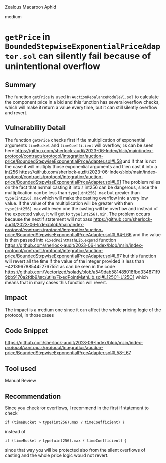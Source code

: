 Zealous Macaroon Aphid

medium

# `getPrice` in `BoundedStepwiseExponentialPriceAdapter.sol` can silently fail because of unintentional overflow

## Summary
The function `getPrice` is used in `AuctionRebalanceModuleV1.sol` to calculate the component price in a bid and this function has several overflow checks, which will make it return a value every time, but it can still silently overflow and revert.
## Vulnerability Detail
The function `getPrice` checks first if the multiplication of exponential arguments `timeBucket` and `timeCoefficient` will overflow, as can be seen here https://github.com/sherlock-audit/2023-06-Index/blob/main/index-protocol/contracts/protocol/integration/auction-price/BoundedStepwiseExponentialPriceAdapter.sol#L58 and if that is not the case it will multiply those exponential arguments and then cast it into a int256 https://github.com/sherlock-audit/2023-06-Index/blob/main/index-protocol/contracts/protocol/integration/auction-price/BoundedStepwiseExponentialPriceAdapter.sol#L61
The problem relies on the fact that normal casting it into a int256 can be dangerous, since the multiplication can be less than `type(uint256).max` but greater than `type(int256).max` which will make the casting overflow into a very low value. If the value of the multiplication will be greater with then `type(int256).max` with even one the casting will be overflow and instead of the expected value, it will get to  `type(int256).min`. The problem occurs because the next if statement will not pass https://github.com/sherlock-audit/2023-06-Index/blob/main/index-protocol/contracts/protocol/integration/auction-price/BoundedStepwiseExponentialPriceAdapter.sol#L64-L66
and the value is then passed into `FixedPointMathLib.expWad` function https://github.com/sherlock-audit/2023-06-Index/blob/main/index-protocol/contracts/protocol/integration/auction-price/BoundedStepwiseExponentialPriceAdapter.sol#L67 but this function will revert all the time if the value of the integer provided is less than $-42139678854452767551$ as can be seen in the code https://github.com/Vectorized/solady/blob/a549dab581488018fbd334871f99bb9170a2fdb9/src/utils/FixedPointMathLib.sol#L125C1-L125C1 which means that in many cases this function will revert. 
## Impact
The impact is a medium one since it can affect the whole pricing logic of the protocol, in those cases
## Code Snippet
https://github.com/sherlock-audit/2023-06-Index/blob/main/index-protocol/contracts/protocol/integration/auction-price/BoundedStepwiseExponentialPriceAdapter.sol#L58-L67
## Tool used

Manual Review

## Recommendation
Since you check for overflows, I recommend in the first if statement to check 
```solidity
if (timeBucket > type(int256).max / timeCoefficient) {
```
instead of 
```solidity
if (timeBucket > type(uint256).max / timeCoefficient) {
```
since that way you will be protected also from the silent overflows of casting and the whole price logic would not revert.